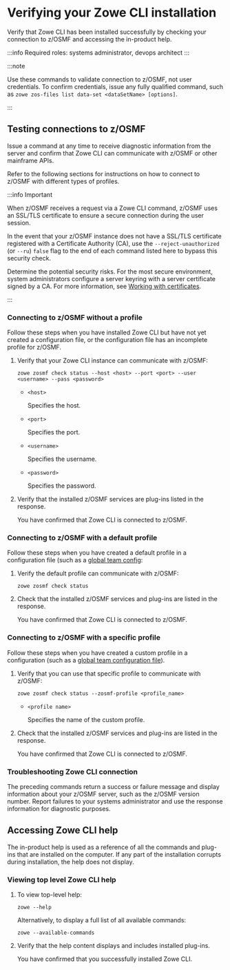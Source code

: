 # Verifying your Zowe CLI installation

Verify that Zowe CLI has been installed successfully by checking your connection to z/OSMF and accessing the in-product help.

:::info Required roles: systems administrator, devops architect
:::

:::note

Use these commands to validate connection to z/OSMF, not user credentials. To confirm credentials, issue any fully qualified command, such as `zowe zos-files list data-set <dataSetName> [options]`.

:::

## Testing connections to z/OSMF

Issue a command at any time to receive diagnostic information from the server and confirm that Zowe CLI can communicate with z/OSMF or other mainframe APIs.

Refer to the following sections for instructions on how to connect to z/OSMF with different types of profiles.

:::info Important

When z/OSMF receives a request via a Zowe CLI command, z/OSMF uses an SSL/TLS certificate to ensure a secure connection during the user session.

In the event that your z/OSMF instance does not have a SSL/TLS certificate registered with a Certificate Authority (CA), use the `--reject-unauthorized` (or `--ru`) `false` flag to the end of each command listed here to bypass this security check.

Determine the potential security risks. For the most secure environment, system administrators configure a server keyring with a server certificate signed by a CA. For more information, see [Working with certificates](../user-guide/cli-using-working-certificates.md).

:::

### Connecting to z/OSMF without a profile

Follow these steps when you have installed Zowe CLI but have not yet created a configuration file, or the configuration file has an incomplete profile for z/OSMF.

1. Verify that your Zowe CLI instance can communicate with z/OSMF:

    ```
    zowe zosmf check status --host <host> --port <port> --user <username> --pass <password>
    ```

    - `<host>`

        Specifies the host.

    - `<port>`

        Specifies the port.

    - `<username>`

        Specifies the username.

    - `<password>`

        Specifies the password.

2. Verify that the installed z/OSMF services are plug-ins listed in the response.

    You have confirmed that Zowe CLI is connected to z/OSMF.

### Connecting to z/OSMF with a default profile

Follow these steps when you have created a default profile in a configuration file (such as a [global team config](./cli-using-initializing-team-configuration.md):

1. Verify the default profile can communicate with z/OSMF:

    ```
    zowe zosmf check status
    ```

2. Check that the installed z/OSMF services and plug-ins are listed in the response.

    You have confirmed that Zowe CLI is connected to z/OSMF.

### Connecting to z/OSMF with a specific profile

Follow these steps when you have created a custom profile in a configuration (such as a [global team configuration file](./cli-using-initializing-team-configuration.md)).

1. Verify that you can use that specific profile to communicate with z/OSMF:

    ```
    zowe zosmf check status --zosmf-profile <profile_name>
    ```

    - `<profile name>`

        Specifies the name of the custom profile.

2. Check that the installed z/OSMF services and plug-ins are listed in the response.

    You have confirmed that Zowe CLI is connected to z/OSMF.

### Troubleshooting Zowe CLI connection

The preceding commands return a success or failure message and display information about your z/OSMF server, such as the z/OSMF version number. Report failures to your systems administrator and use the response information for diagnostic purposes.

## Accessing Zowe CLI help

The in-product help is used as a reference of all the commands and plug-ins that are installed on the computer. If any part of the installation corrupts during installation, the help does not display.

### Viewing top level Zowe CLI help

1. To view top-level help:

    ```
    zowe --help
    ```

    Alternatively, to display a full list of all available commands:

    ```
    zowe --available-commands
    ```

2. Verify that the help content displays and includes installed plug-ins.

    You have confirmed that you successfully installed Zowe CLI.
